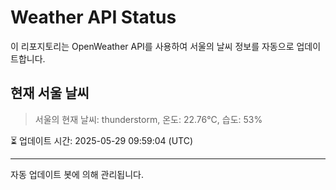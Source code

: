 
# Weather API Status

이 리포지토리는 OpenWeather API를 사용하여 서울의 날씨 정보를 자동으로 업데이트합니다.

## 현재 서울 날씨
> 서울의 현재 날씨: thunderstorm, 온도: 22.76°C, 습도: 53%

⏳ 업데이트 시간: 2025-05-29 09:59:04 (UTC)

---
자동 업데이트 봇에 의해 관리됩니다.

